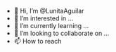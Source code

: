 - 👋 Hi, I’m @LunitaAguilar
- 👀 I’m interested in ...
- 🌱 I’m currently learning ...
- 💞️ I’m looking to collaborate on ...
- 📫 How to reach

<!---
LunitaAguilar/LunitaAguilar is a ✨ special ✨ repository because its `README.md` (this file) appears on your GitHub profile.
You can click the Preview link to take a look at your changes.
--->
